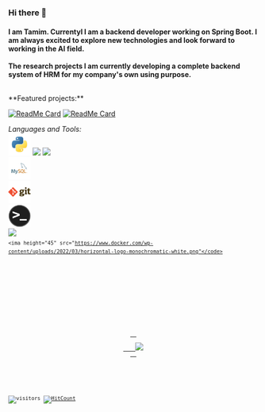 ### Hi there 👋
<!-- Header -->
#### I am Tamim. Currentyl I am a backend developer working on Spring Boot. I am always excited to explore new technologies and look forward to working in the AI field.

<!-- Current Projects -->
**The research projects I am currently developing a complete backend system of HRM for my company's own using purpose.**
<!-- [![ReadMe Card](https://github-readme-stats.vercel.app/api/pin/?username=tamim662&repo=Yolo-Fish)](https://github.com/tamim662/Yolo-Fish) -->

<br />
**Featured projects:**

[![ReadMe Card](https://github-readme-stats.vercel.app/api/pin/?username=tamim662&repo=YOLO-Fish)](https://github.com/tamim662/YOLO-Fish)
[![ReadMe Card](https://github-readme-stats.vercel.app/api/pin/?username=tamim662&repo=Face-Mask-Detector)](https://github.com/tamim662/Face-Mask-Detector)
<!-- Language and Tools -->
*Languages and Tools:*  
<code><img height="45" src="https://raw.githubusercontent.com/github/explore/80688e429a7d4ef2fca1e82350fe8e3517d3494d/topics/python/python.png"></code>
<code><img height="45" src="https://www.postgresql.org/media/img/about/press/elephant.png"></code>
<code><img height="45" src="https://img.icons8.com/color/50/000000/java"/>
<code><img height="45" src="https://raw.githubusercontent.com/github/explore/80688e429a7d4ef2fca1e82350fe8e3517d3494d/topics/mysql/mysql.png"></code>
<code><img height="45" src="https://raw.githubusercontent.com/github/explore/80688e429a7d4ef2fca1e82350fe8e3517d3494d/topics/git/git.png"></code>
<code><img height="45" src="https://raw.githubusercontent.com/github/explore/80688e429a7d4ef2fca1e82350fe8e3517d3494d/topics/terminal/terminal.png"></code>
<code><img height="45" src="https://img.icons8.com/fluency/48/000000/texshop.png"></code>
<code><ima height="45" src="https://www.docker.com/wp-content/uploads/2022/03/horizontal-logo-monochromatic-white.png"</code>

<!-- Github Stats 
![Github stats](https://github-readme-stats.vercel.app/api?username=tamim662&show_icons=true&hide_border=true) -->


<!-- Top Language
[![Top Langs](https://github-readme-stats.vercel.app/api/top-langs/?username=tamim662)](https://github.com/tamim662/github-readme-stats) -->

<!-- Contact Me -->
<div align='center'>
  <a href="https://www.linkedin.com/in/abdullah-al-muksit-tamim/>
    <img src="https://img.icons8.com/color/24/000000/linkedin.png"/>
  </a>
  <a href="mailto:aamuksit123@gmail.com">
    <img src="https://img.icons8.com/color/24/000000/gmail.png"/>
  </a>
</div>


<!-- Visitor Count --> 
![visitors](https://visitor-badge.laobi.icu/badge?page_id=tamim662.tamim662)
[![HitCount](https://hits.dwyl.com/tamim662/tamim662.svg)](http://hits.dwyl.com/tamim662/tamim662)

<!--
**tamim662/tamim662** is a ✨ _special_ ✨ repository because its `README.md` (this file) appears on your GitHub profile.


